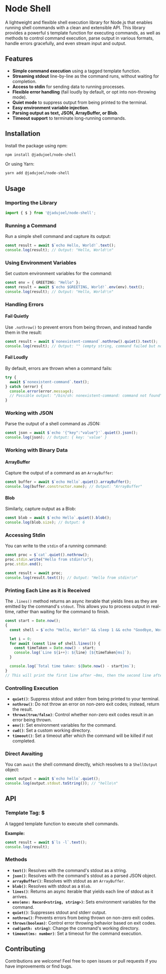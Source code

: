 # Node Shell

A lightweight and flexible shell execution library for Node.js that enables running shell commands with a clean and extensible API. This library provides a powerful `$` template function for executing commands, as well as methods to control command execution, parse output in various formats, handle errors gracefully, and even stream input and output.

## Features

- **Simple command execution** using a tagged template function.
- **Streaming stdout** line-by-line as the command runs, without waiting for completion.
- **Access to stdin** for sending data to running processes.
- **Flexible error handling** (fail loudly by default, or opt into non-throwing mode).
- **Quiet mode** to suppress output from being printed to the terminal.
- **Easy environment variable injection**.
- **Parsing output as text, JSON, ArrayBuffer, or Blob**.
- **Timeout support** to terminate long-running commands.

## Installation

Install the package using npm:

```bash
npm install @jadujoel/node-shell
```

Or using Yarn:

```bash
yarn add @jadujoel/node-shell
```

## Usage

### Importing the Library

```typescript
import { $ } from '@jadujoel/node-shell';
```

### Running a Command

Run a simple shell command and capture its output:

```typescript
const result = await $`echo Hello, World!`.text();
console.log(result); // Output: "Hello, World!\n"
```

### Using Environment Variables

Set custom environment variables for the command:

```typescript
const env = { GREETING: "Hello" };
const result = await $`echo $GREETING, World!`.env(env).text();
console.log(result); // Output: "Hello, World!\n"
```

### Handling Errors

#### Fail Quietly

Use `.nothrow()` to prevent errors from being thrown, and instead handle them in the result:

```typescript
const result = await $`nonexistent-command`.nothrow().quiet().text();
console.log(result); // Output: "" (empty string, command failed but no error thrown)
```

#### Fail Loudly

By default, errors are thrown when a command fails:

```typescript
try {
  await $`nonexistent-command`.text();
} catch (error) {
  console.error(error.message);
  // Possible output: "/bin/sh: nonexistent-command: command not found"
}
```

### Working with JSON

Parse the output of a shell command as JSON:

```typescript
const json = await $`echo '{"key":"value"}'`.quiet().json();
console.log(json); // Output: { key: 'value' }
```

### Working with Binary Data

#### ArrayBuffer

Capture the output of a command as an `ArrayBuffer`:

```typescript
const buffer = await $`echo Hello`.quiet().arrayBuffer();
console.log(buffer.constructor.name); // Output: "ArrayBuffer"
```

#### Blob

Similarly, capture output as a Blob:

```typescript
const blob = await $`echo Hello`.quiet().blob();
console.log(blob.size); // Output: 6
```

### Accessing Stdin

You can write to the `stdin` of a running command:

```typescript
const proc = $`cat`.quiet().nothrow();
proc.stdin.write("Hello from stdin!\n");
proc.stdin.end();

const result = await proc;
console.log(result.text()); // Output: "Hello from stdin!\n"
```

### Printing Each Line as it is Received

The `.lines()` method returns an async iterable that yields lines as they are emitted by the command's `stdout`. This allows you to process output in real-time, rather than waiting for the command to finish.

```typescript
const start = Date.now();
{
  const shell = $`echo "Hello, World!" && sleep 1 && echo "Goodbye, World!" && sleep 1`;

  let i = 0;
  for await (const line of shell.lines()) {
    const timeTaken = Date.now() - start;
    console.log(`Line ${i++}: ${line} [${timeTaken}ms]`);
  }

  console.log(`Total time taken: ${Date.now() - start}ms`);
}
// This will print the first line after ~0ms, then the second line after ~1000ms.
```

### Controlling Execution

- **`quiet()`**: Suppress stdout and stderr from being printed to your terminal.
- **`nothrow()`**: Do not throw an error on non-zero exit codes; instead, return the result.
- **`throws(true/false)`**: Control whether non-zero exit codes result in an error being thrown.
- **`env()`**: Set environment variables for the command.
- **`cwd()`**: Set a custom working directory.
- **`timeout()`**: Set a timeout after which the command will be killed if not completed.

### Direct Awaiting

You can `await` the shell command directly, which resolves to a `ShellOutput` object:

```typescript
const output = await $`echo hello`.quiet();
console.log(output.stdout.toString()); // "hello\n"
```

## API

### Template Tag: $

A tagged template function to execute shell commands.

**Example:**

```typescript
const result = await $`ls -l`.text();
console.log(result);
```

### Methods

- **`text()`**: Resolves with the command's stdout as a string.
- **`json()`**: Resolves with the command's stdout as a parsed JSON object.
- **`arrayBuffer()`**: Resolves with stdout as an `ArrayBuffer`.
- **`blob()`**: Resolves with stdout as a `Blob`.
- **`lines()`**: Returns an async iterable that yields each line of stdout as it arrives.
- **`env(env: Record<string, string>)`**: Sets environment variables for the command.
- **`quiet()`**: Suppresses stdout and stderr output.
- **`nothrow()`**: Prevents errors from being thrown on non-zero exit codes.
- **`throws(boolean)`**: Control error throwing behavior based on exit codes.
- **`cwd(path: string)`**: Change the command's working directory.
- **`timeout(ms: number)`**: Set a timeout for the command execution.

## Contributing

Contributions are welcome! Feel free to open issues or pull requests if you have improvements or find bugs.
